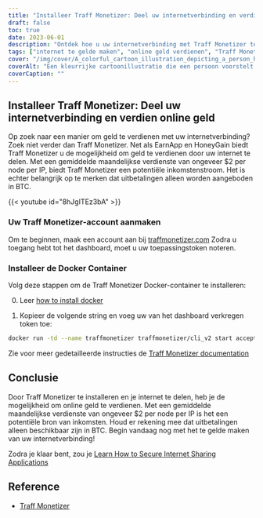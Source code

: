 ```yaml
---
title: "Installeer Traff Monetizer: Deel uw internetverbinding en verdien online geld"
draft: false
toc: true
date: 2023-06-01
description: "Ontdek hoe u uw internetverbinding met Traff Monetizer te gelde kunt maken en moeiteloos geld kunt verdienen."
tags: ["internet te gelde maken", "online geld verdienen", "Traff Monetizer", "internetverbinding delen", "passief inkomen", "BTC uitbetalingen", "thuis verdienen", "delen van internet", "online verdienmogelijkheden", "verdienen met Traff Monetizer", "monetisatieplatform", "geld verdienen met internet", "passief inkomen verdienen", "internet monetisatie", "bitcoin verdienen", "ongebruikt internet delen", "internet inkomstenstroom", "verdienen met Docker container", "online verdienpotentieel", "netwerk voor internetdeling", "verdienen met knooppunt per IP", "inkomen via internet", "BTC verdienen", "internetinkomsten", "verdienen via internet delen", "Traff Monetizer tutorial", "internet monetisatie gids", "verdienen met internetverbinding", "Traff Monetizer account aanmaken", "Traff Monetizer Docker installatie"]
cover: "/img/cover/A_colorful_cartoon_illustration_depicting_a_person_holding.png"
coverAlt: "Een kleurrijke cartoonillustratie die een persoon voorstelt die een wereldbol vasthoudt met netwerklijnen die verschillende apparaten verbinden, en die het concept van internet delen en geld verdienen voorstelt."
coverCaption: ""
---
```


## Installeer Traff Monetizer: Deel uw internetverbinding en verdien online geld

Op zoek naar een manier om geld te verdienen met uw internetverbinding? Zoek niet verder dan Traff Monetizer. Net als EarnApp en HoneyGain biedt Traff Monetizer u de mogelijkheid om geld te verdienen door uw internet te delen. Met een gemiddelde maandelijkse verdienste van ongeveer $2 per node per IP, biedt Traff Monetizer een potentiële inkomstenstroom. Het is echter belangrijk op te merken dat uitbetalingen alleen worden aangeboden in BTC.

{{< youtube id="8hJgITEz3bA" >}}

### Uw Traff Monetizer-account aanmaken
Om te beginnen, maak een account aan bij [traffmonetizer.com](https://traffmonetizer.com/?aff=1389828&utm_source=traffmonetizerdockerguide) Zodra u toegang hebt tot het dashboard, moet u uw toepassingstoken noteren.

### Installeer de Docker Container
Volg deze stappen om de Traff Monetizer Docker-container te installeren:

0. Leer [how to install docker](https://simeononsecurity.com/other/creating-profitable-low-powered-crypto-miners/#installing-docker)

1. Kopieer de volgende string en voeg uw van het dashboard verkregen token toe:
```bash
docker run -td --name traffmonetizer traffmonetizer/cli_v2 start accept --token YOUR_TOKEN
```

Zie voor meer gedetailleerde instructies de [Traff Monetizer documentation](https://traffmonetizer.com/?aff=1389828&utm_source=traffmonetizerdockerguide)


## Conclusie

Door Traff Monetizer te installeren en je internet te delen, heb je de mogelijkheid om online geld te verdienen. Met een gemiddelde maandelijkse verdienste van ongeveer $2 per node per IP is het een potentiële bron van inkomsten. Houd er rekening mee dat uitbetalingen alleen beschikbaar zijn in BTC. Begin vandaag nog met het te gelde maken van uw internetverbinding!

Zodra je klaar bent, zou je [Learn How to Secure Internet Sharing Applications](https://simeononsecurity.com/other/how-to-secure-internet-sharing-applications/)

## Reference

- [Traff Monetizer](https://traffmonetizer.com/?aff=1389828&utm_source=traffmonetizerdockerguide)


